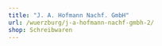 ```yaml
---
title: "J. A. Hofmann Nachf. GmbH"
url: /wuerzburg/j-a-hofmann-nachf-gmbh-2/
shop: Schreibwaren
---
```


